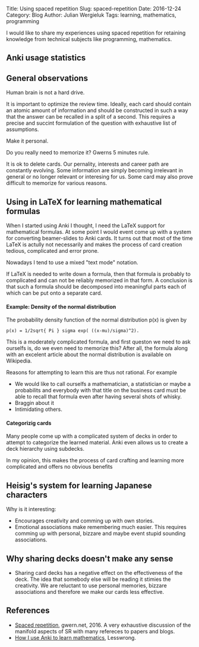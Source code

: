 Title: Using spaced repetition
Slug: spaced-repetition
Date: 2016-12-24
Category: Blog
Author: Julian Wergieluk
Tags: learning, mathematics, programming


I would like to share my experiences using spaced repetition
for retaining knowledge from technical subjects like 
programming, mathematics.


## Anki usage statistics


## General observations

Human brain is not a hard drive. 

It is important to optimize the review time. Ideally, each
card should contain an atomic amount of information and should
be constructed in such a way that the answer can be recalled
in a split of a second. This requires a precise and succint 
formulation of the question with exhaustive list of assumptions. 

Make it personal.

Do you really need to memorize it? Gwerns 5 minutes rule. 

It is ok to delete cards. Our pernality, interests and career path are 
constantly evolving. Some information are simply becoming irrelevant 
in general or no longer relevant or interesing for us. Some
card may also prove difficult to memorize for various reasons. 


## Using in LaTeX for learning mathematical formulas

When I started using Anki I thought, I need the LaTeX 
support for mathematical formulas. At some point I would 
event come up with a system for converting beamer-slides 
to Anki cards. It turns out that most of the time LaTeX
is actully not necessarily and makes the process of
card creation tedious, complicated and error prone. 

Nowadays I tend to use a mixed "text mode" notation.

If LaTeX is needed to write down a formula, then that formula is probably to
complicated and can not be reliably memorized in that form. A conclusion is
that such a formula should be decomposed into meaningful parts each of which
can be put onto a separate card. 

#### Example: Density of the normal distribution

The probability density function of the normal distribution p(x) is
given by 

    p(x) = 1/2sqrt{ Pi } sigma exp( ((x-mu)/sigma)^2).

This is a moderately complicated formula, and first queston we need to ask
ourselfs is, do we even need to memorize this? After all, the formula along
with an excelent article about the normal distribution is available on
Wikipedia. 

Reasons for attempting to learn this are thus not rational. For example 

* We would like to call ourselfs a mathematician, a statistician or maybe
a probabilits and everybody with that title on the business card must 
be able to recall that formula even after having several shots of whisky.
* Braggin about it
* Intimidating others.

#### Categorizig cards

Many people come up with a complicated system of decks in order to attempt 
to categorize the learned material. Anki even allows us to create a deck
hierarchy using subdecks. 

In my opinion, this makes the process of card crafting and learning more 
complicated and offers no obvious benefits

## Heisig's system for learning Japanese characters

Why is it interesting: 

* Encourages creativity and comming up with own stories. 
* Emotional associations make remembering much easier. This requires
comming up with personal, bizzare and maybe event stupid sounding associations. 

## Why sharing decks doesn't make any sense

* Sharing card decks has a negative effect on the effectiveness of the deck.
  The idea that somebody else will be reading it stimies the creativity.  We
  are reluctant to use personal memories, bizzare associations and therefore we
  make our cards less effective. 


## References 

* [Spaced repetition](https://www.gwern.net/Spaced%20repetition), gwern.net, 2016. A very exhaustive 
discussion of the manifold aspects of SR with many refereces to papers and blogs.
* [How I use Anki to learn mathematics](http://lesswrong.com/r/discussion/lw/o8e/how_i_use_anki_to_learn_mathematics/), 
Lesswrong. 



